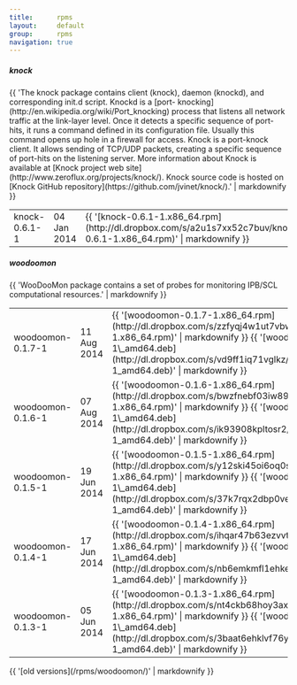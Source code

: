```yaml
---
title:      rpms
layout:     default
group:      rpms
navigation: true
---
```


<div class="bs-docs-section" markdown="1">
    <div class="row">
        <div class="col-lg-6">
            <div class="page-header">
                <h5 id="tables">knock</h5>
            </div>
            <div class="bs-component">
                <table class="table table-striped table-hover">
                    <thead>
                    {{ 'The knock package contains client (knock), daemon (knockd), and corresponding init.d script. Knockd is a [port- knocking](http://en.wikipedia.org/wiki/Port_knocking) process that listens all network traffic at the link-layer level. Once it detects a specific sequence of port-hits, it runs a command defined in its configuration file. Usually this command opens up hole in a firewall for access. Knock is a port-knock client. It allows sending of TCP/UDP packets, creating a specific sequence of port-hits on the listening server. More information about Knock is available at [Knock project web site](http://www.zeroflux.org/projects/knock/). Knock source code is hosted on [Knock GitHub repository](https://github.com/jvinet/knock/).' | markdownify }} </thead>
                    <tbody>
                      <tr>
                        <td>knock-0.6.1-1</td>
                        <td>04 Jan 2014</td>
                        <td>
                            {{ '[knock-0.6.1-1.x86_64.rpm](http://dl.dropbox.com/s/a2u1s7xx52c7buv/knock-0.6.1-1.x86_64.rpm)' | markdownify }}
                        </td>
                      </tr>
                    </tbody>
                </table>
            </div>
        </div>
        <div class="col-lg-6">
            <div class="page-header">
                <h5 id="tables">woodoomon</h5>
            </div>
            <div class="bs-component">
                <table class="table table-striped table-hover">
                    <thead>
                    {{ 'WooDooMon package contains a set of probes for monitoring IPB/SCL computational resources.' | markdownify }}
                    </thead>
                    <tbody>
                      <tr>
                        <td>woodoomon-0.1.7-1</td>
                        <td>11 Aug 2014</td>
                        <td>
                            {{ '[woodoomon-0.1.7-1.x86_64.rpm](http://dl.dropbox.com/s/zzfyqj4w1ut7vbw/woodoomon-0.1.7-1.x86_64.rpm)' | markdownify }}
                            {{ '[woodoomon\_0.1.7-1\_amd64.deb](http://dl.dropbox.com/s/vd9ff1iq71vglkz/woodoomon_0.1.7-1_amd64.deb)' | markdownify }}
                        </td>
                      </tr>
                      <tr>
                        <td>woodoomon-0.1.6-1</td>
                        <td>07 Aug 2014</td>
                        <td>
                            {{ '[woodoomon-0.1.6-1.x86_64.rpm](http://dl.dropbox.com/s/bwzfnebf03iw89r/woodoomon-0.1.6-1.x86_64.rpm)' | markdownify }}
                            {{ '[woodoomon\_0.1.6-1\_amd64.deb](http://dl.dropbox.com/s/ik93908kpltosr2/woodoomon_0.1.6-1_amd64.deb)' | markdownify }}
                        </td>
                      </tr>
                      <tr>
                        <td>woodoomon-0.1.5-1</td>
                        <td>19 Jun 2014</td>
                        <td>
                            {{ '[woodoomon-0.1.5-1.x86_64.rpm](http://dl.dropbox.com/s/y12ski45oi6oq0s/woodoomon-0.1.5-1.x86_64.rpm)' | markdownify }}
                            {{ '[woodoomon\_0.1.5-1\_amd64.deb](http://dl.dropbox.com/s/37k7rqx2dbp0vee/woodoomon_0.1.5-1_amd64.deb)' | markdownify }}
                        </td>
                      </tr>
                      <tr>
                        <td>woodoomon-0.1.4-1</td>
                        <td>17 Jun 2014</td>
                        <td>
                            {{ '[woodoomon-0.1.4-1.x86_64.rpm](http://dl.dropbox.com/s/ihqar47b63ezvvt/woodoomon-0.1.4-1.x86_64.rpm)' | markdownify }}
                            {{ '[woodoomon\_0.1.4-1\_amd64.deb](http://dl.dropbox.com/s/nb6emkmfl1ehke5/woodoomon_0.1.4-1_amd64.deb)' | markdownify }}
                        </td>
                      </tr>
                      <tr>
                        <td>woodoomon-0.1.3-1</td>
                        <td>05 Jun 2014</td>
                        <td>
                            {{ '[woodoomon-0.1.3-1.x86_64.rpm](http://dl.dropbox.com/s/nt4ckb68hoy3axe/woodoomon-0.1.3-1.x86_64.rpm)' | markdownify }}
                            {{ '[woodoomon\_0.1.3-1\_amd64.deb](http://dl.dropbox.com/s/3baat6ehklvf76y/woodoomon_0.1.3-1_amd64.deb)' | markdownify }}
                        </td>
                      </tr>
                    </tbody>
                </table>
                {{ '[old versions](/rpms/woodoomon/)' | markdownify }}
            </div>
        </div>
    </div>
</div>
